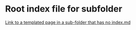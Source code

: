 # Root index file for subfolder

[Link to a templated page in a sub-folder that has no index.md ](/subfolder-no-index/anything)
